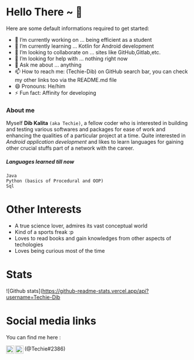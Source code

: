 # Hello There ~ :wave: 

Here are some default informations required to get started:

- 🔭 I’m currently working on ... being efficient as a student
- 🌱 I’m currently learning ... Kotlin for Android development
- 👯 I’m looking to collaborate on ... sites like GitHub,Gitlab,etc.
- 🤔 I’m looking for help with ... nothing right now
- 💬 Ask me about ... anything
- 📫 How to reach me: (Techie-Dib) on GitHub search bar, you can check my other links too via the README.md file
- 😄 Pronouns: He/him
- ⚡ Fun fact: Affinity for developing
### About me 
Myself **Dib Kalita** `(aka Techie)`, a fellow coder who is interested in building and testing various softwares and packages for ease of
work and enhancing the qualities of a particular project at a time.
Quite interested in *Android application development* and likes to learn languages for gaining other crucial stuffs part of a network 
with the career.
##### Languages learned till now 
```
Java
Python (basics of Procedural and OOP)
Sql
```
# Other Interests 
- A true science lover, admires its vast conceptual world
- Kind of a sports freak :p
- Loves to read books and gain knowledges from other aspects of techologies
- Loves being curious most of the time
# Stats 
![Github stats](https://github-readme-stats.vercel.app/api?username=Techie-Dib
# Social media links 
You can find me here :

<a href="https://mobile.twitter.com/TechieDib"><img align="left" alt="Techie | Twitter" width="22px" src="https://user-images.githubusercontent.com/74466079/99240674-d4419900-2822-11eb-9ca5-375b8cc8475d.png"></a>
  
 
<a href="https://discord.com/"><img align="left" alt="Techie | Discord" width="22px" src="https://user-images.githubusercontent.com/74466079/99241103-69449200-2823-11eb-9a3d-e08278a20244.png"></a>(@Techie#2386)



